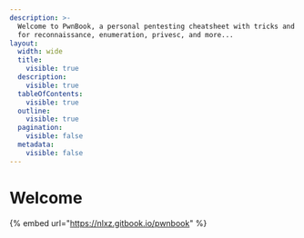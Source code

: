 ```yaml
---
description: >-
  Welcome to PwnBook, a personal pentesting cheatsheet with tricks and scripts
  for reconnaissance, enumeration, privesc, and more...
layout:
  width: wide
  title:
    visible: true
  description:
    visible: true
  tableOfContents:
    visible: true
  outline:
    visible: true
  pagination:
    visible: false
  metadata:
    visible: false
---
```


# Welcome

{% embed url="https://nlxz.gitbook.io/pwnbook" %}

